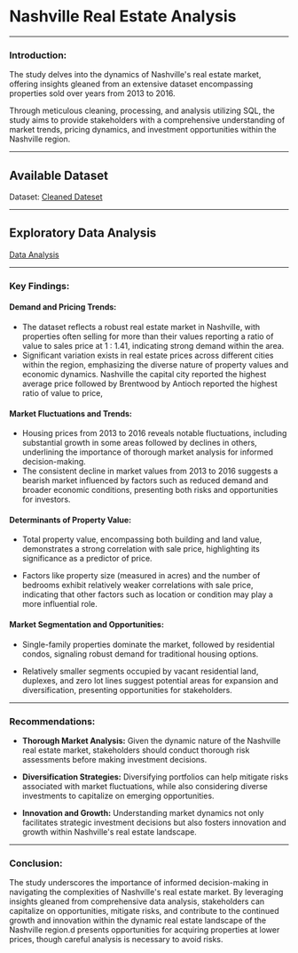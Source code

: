 # Nashville Real Estate Analysis

---
### Introduction:

The study delves into the dynamics of Nashville's real estate market, offering insights gleaned from an extensive dataset encompassing properties sold over years from 2013 to 2016. 

Through meticulous cleaning, processing, and analysis utilizing SQL, the study aims to provide stakeholders with a comprehensive understanding of market trends, pricing dynamics, and investment opportunities within the Nashville region.

---
## Available Dataset

Dataset: [Cleaned Dateset](https://github.com/OlanrewajuDatanalyst/Nashville-Housing-Data-cleaning-and-EDA/blob/main/HousingEstateDataset.csv)

---
## Exploratory Data Analysis

[Data Analysis](https://github.com/OlanrewajuDatanalyst/Nashville-Housing-Data-cleaning-and-EDA/blob/main/nashville_housing_market_Analysis.md)

---
### Key Findings:

#### Demand and Pricing Trends:

- The dataset reflects a robust real estate market in Nashville, with properties often selling for more than their values reporting a ratio of value to sales price at 1 : 1.41, indicating strong demand within the area.
- Significant variation exists in real estate prices across different cities within the region, emphasizing the diverse nature of property values and economic dynamics. Nashville the capital city reported the highest average price followed by Brentwood by Antioch reported the highest ratio of value to price, 

#### Market Fluctuations and Trends:

- Housing prices from 2013 to 2016 reveals notable fluctuations, including substantial growth in some areas followed by declines in others, underlining the importance of thorough market analysis for informed decision-making.
- The consistent decline in market values from 2013 to 2016 suggests a bearish market influenced by factors such as reduced demand and broader economic conditions, presenting both risks and opportunities for investors.

#### Determinants of Property Value:

- Total property value, encompassing both building and land value, demonstrates a strong correlation with sale price, highlighting its significance as a predictor of price.

- Factors like property size (measured in acres) and the number of bedrooms exhibit relatively weaker correlations with sale price, indicating that other factors such as location or condition may play a more influential role.

#### Market Segmentation and Opportunities:

- Single-family properties dominate the market, followed by residential condos, signaling robust demand for traditional housing options.

- Relatively smaller segments occupied by vacant residential land, duplexes, and zero lot lines suggest potential areas for expansion and diversification, presenting opportunities for stakeholders.

---
### Recommendations:

- **Thorough Market Analysis:** Given the dynamic nature of the Nashville real estate market, stakeholders should conduct thorough risk assessments before making investment decisions.

- **Diversification Strategies:** Diversifying portfolios can help mitigate risks associated with market fluctuations, while also considering diverse investments to capitalize on emerging opportunities.

- **Innovation and Growth:** Understanding market dynamics not only facilitates strategic investment decisions but also fosters innovation and growth within Nashville's real estate landscape.

---
### Conclusion:
The study underscores the importance of informed decision-making in navigating the complexities of Nashville's real estate market. By leveraging insights gleaned from comprehensive data analysis, stakeholders can capitalize on opportunities, mitigate risks, and contribute to the continued growth and innovation within the dynamic real estate landscape of the Nashville region.d presents opportunities for acquiring properties at lower prices, though careful analysis is necessary to avoid risks.

